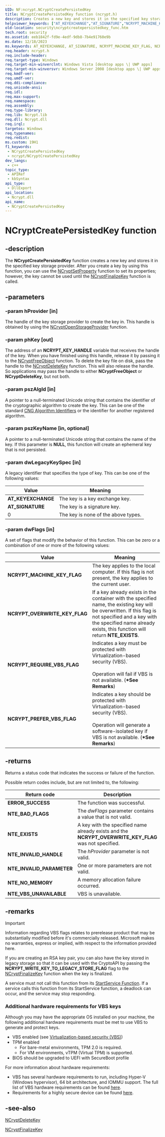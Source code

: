 ```yaml
---
UID: NF:ncrypt.NCryptCreatePersistedKey
title: NCryptCreatePersistedKey function (ncrypt.h)
description: Creates a new key and stores it in the specified key storage provider.
helpviewer_keywords: ["AT_KEYEXCHANGE","AT_SIGNATURE","NCRYPT_MACHINE_KEY_FLAG","NCRYPT_OVERWRITE_KEY_FLAG","NCryptCreatePersistedKey","NCryptCreatePersistedKey function [Security]","ncrypt/NCryptCreatePersistedKey","security.ncryptcreatepersistedkey_func"]
old-location: security\ncryptcreatepersistedkey_func.htm
tech.root: security
ms.assetid: eeb1842f-fd9e-4edf-9db8-7b4e91760e9b
ms.date: 12/18/2023
ms.keywords: AT_KEYEXCHANGE, AT_SIGNATURE, NCRYPT_MACHINE_KEY_FLAG, NCRYPT_OVERWRITE_KEY_FLAG, NCryptCreatePersistedKey, NCryptCreatePersistedKey function [Security], ncrypt/NCryptCreatePersistedKey, security.ncryptcreatepersistedkey_func
req.header: ncrypt.h
req.include-header: 
req.target-type: Windows
req.target-min-winverclnt: Windows Vista [desktop apps \| UWP apps]
req.target-min-winversvr: Windows Server 2008 [desktop apps \| UWP apps]
req.kmdf-ver: 
req.umdf-ver: 
req.ddi-compliance: 
req.unicode-ansi: 
req.idl: 
req.max-support: 
req.namespace: 
req.assembly: 
req.type-library: 
req.lib: Ncrypt.lib
req.dll: Ncrypt.dll
req.irql: 
targetos: Windows
req.typenames: 
req.redist: 
ms.custom: 19H1
f1_keywords:
 - NCryptCreatePersistedKey
 - ncrypt/NCryptCreatePersistedKey
dev_langs:
 - c++
topic_type:
 - APIRef
 - kbSyntax
api_type:
 - DllExport
api_location:
 - Ncrypt.dll
api_name:
 - NCryptCreatePersistedKey
---
```


# NCryptCreatePersistedKey function

## -description

The **NCryptCreatePersistedKey** function creates a new key and stores it in the specified key storage provider. After you create a key by using this function, you can use the [NCryptSetProperty](nf-ncrypt-ncryptsetproperty.md) function to set its properties; however, the key cannot be used until the [NCryptFinalizeKey](nf-ncrypt-ncryptfinalizekey.md) function is called.

## -parameters

### -param hProvider [in]

The handle of the key storage provider to create the key in. This handle is obtained by using the [NCryptOpenStorageProvider](nf-ncrypt-ncryptopenstorageprovider.md) function.

### -param phKey [out]

The address of an **NCRYPT_KEY_HANDLE** variable that receives the handle of the key. When you have finished using this handle, release it by passing it to the [NCryptFreeObject](nf-ncrypt-ncryptfreeobject.md) function. To delete the key file on disk, pass the handle to the [NCryptDeleteKey](nf-ncrypt-ncryptdeletekey.md) function. This will also release the handle. So applications may pass the handle to either **NCryptFreeObject** or **NCryptDeleteKey**, but not both.

### -param pszAlgId [in]

A pointer to a null-terminated Unicode string that contains the identifier of the cryptographic algorithm to create the key. This can be one of the standard [CNG Algorithm Identifiers](/windows/win32/SecCNG/cng-algorithm-identifiers) or the identifier for another registered algorithm.

### -param pszKeyName [in, optional]

A pointer to a null-terminated Unicode string that contains the name of the key. If this parameter is **NULL**, this function will create an ephemeral key that is not persisted.

### -param dwLegacyKeySpec [in]

A legacy identifier that specifies the type of key. This can be one of the following values:

| Value | Meaning |
| ----- | ------- |
| **AT_KEYEXCHANGE** | The key is a key exchange key. |
| **AT_SIGNATURE** | The key is a signature key. |
| 0 | The key is none of the above types. |

### -param dwFlags [in]

A set of flags that modify the behavior of this function. This can be zero or a combination of one or more of the following values:

| Value | Meaning |
| ----- | ------- |
| **NCRYPT_MACHINE_KEY_FLAG** | The key applies to the local computer. If this flag is not present, the key applies to the current user. |
| **NCRYPT_OVERWRITE_KEY_FLAG** | If a key already exists in the container with the specified name, the existing key will be overwritten. If this flag is not specified and a key with the specified name already exists, this function will return **NTE_EXISTS**. |
| **NCRYPT_REQUIRE_VBS_FLAG** | Indicates a key must be protected with Virtualization-based security (VBS).<br/><br/>Operation will fail if VBS is not available. (**\*See Remarks**) |
| **NCRYPT_PREFER_VBS_FLAG** | Indicates a key should be protected with Virtualization-based security (VBS).<br/><br/>Operation will generate a software-isolated key if VBS is not available. (**\*See Remarks**) |

## -returns

Returns a status code that indicates the success or failure of the function.

Possible return codes include, but are not limited to, the following:

| Return code | Description |
| ----------- | ----------- |
| **ERROR_SUCCESS** | The function was successful. |
| **NTE_BAD_FLAGS** | The *dwFlags* parameter contains a value that is not valid. |
| **NTE_EXISTS** | A key with the specified name already exists and the **NCRYPT_OVERWRITE_KEY_FLAG** was not specified. |
| **NTE_INVALID_HANDLE** | The *hProvider* parameter is not valid. |
| **NTE_INVALID_PARAMETER** | One or more parameters are not valid. |
| **NTE_NO_MEMORY** | A memory allocation failure occurred. |
| **NTE_VBS_UNAVAILABLE** | VBS is unavailable. |

## -remarks

> [!IMPORTANT]
> Information regarding VBS flags relates to prerelease product that may be substantially modified before it's commercially released. Microsoft makes no warranties, express or implied, with respect to the information provided here.

If you are creating an RSA key pair, you can also have the key stored in legacy storage so that it can be used with the CryptoAPI by passing the **NCRYPT_WRITE_KEY_TO_LEGACY_STORE_FLAG** flag to the [NCryptFinalizeKey](nf-ncrypt-ncryptfinalizekey.md) function when the key is finalized.

A service must not call this function from its [StartService Function](/windows/win32/api/winsvc/nf-winsvc-startservicea). If a service calls this function from its StartService function, a deadlock can occur, and the service may stop responding.

### Additional hardware requirements for VBS keys

Although you may have the appropriate OS installed on your machine, the following additional hardware requirements must be met to use VBS to generate and protect keys.

- VBS enabled (see [Virtualization-based security (VBS)](/windows-hardware/design/device-experiences/oem-vbs))
- TPM enabled
  - For bare-metal environments, TPM 2.0 is required.
  - For VM environments, vTPM (Virtual TPM) is supported.
- BIOS should be upgraded to UEFI with SecureBoot profile

For more information about hardware requirements:

- VBS has several hardware requirements to run, including Hyper-V (Windows hypervisor), 64 bit architecture, and IOMMU support. The full list of VBS hardware requirements can be found [here](/windows-hardware/design/device-experiences/oem-vbs).
- Requirements for a highly secure device can be found [here](/windows-hardware/design/device-experiences/oem-highly-secure).

## -see-also

[NCryptDeleteKey](nf-ncrypt-ncryptdeletekey.md)

[NCryptFinalizeKey](nf-ncrypt-ncryptfinalizekey.md)
